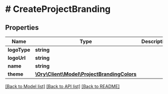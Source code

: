 # # CreateProjectBranding

## Properties

Name | Type | Description | Notes
------------ | ------------- | ------------- | -------------
**logoType** | **string** |  | [optional]
**logoUrl** | **string** |  | [optional]
**name** | **string** |  | [optional]
**theme** | [**\Ory\Client\Model\ProjectBrandingColors**](ProjectBrandingColors.md) |  | [optional]

[[Back to Model list]](../../README.md#models) [[Back to API list]](../../README.md#endpoints) [[Back to README]](../../README.md)
